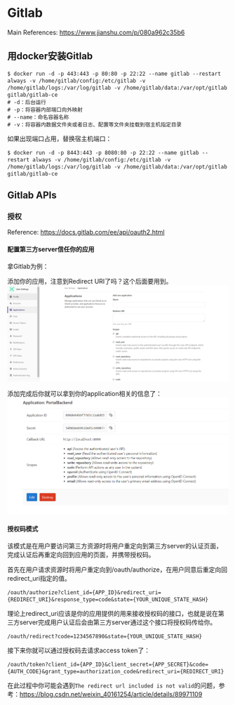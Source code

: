 # Gitlab

Main References: https://www.jianshu.com/p/080a962c35b6

## 用docker安装Gitlab

```
$ docker run -d -p 443:443 -p 80:80 -p 22:22 --name gitlab --restart always -v /home/gitlab/config:/etc/gitlab -v /home/gitlab/logs:/var/log/gitlab -v /home/gitlab/data:/var/opt/gitlab gitlab/gitlab-ce
# -d：后台运行
# -p：将容器内部端口向外映射
# --name：命名容器名称
# -v：将容器内数据文件夹或者日志、配置等文件夹挂载到宿主机指定目录
```

如果出现端口占用，替换宿主机端口：
```
$ docker run -d -p 8443:443 -p 8080:80 -p 22:22 --name gitlab --restart always -v /home/gitlab/config:/etc/gitlab -v /home/gitlab/logs:/var/log/gitlab -v /home/gitlab/data:/var/opt/gitlab gitlab/gitlab-ce
```

## Gitlab APIs

### 授权

Reference: https://docs.gitlab.com/ee/api/oauth2.html

#### 配置第三方server信任你的应用

拿Gitlab为例：

添加你的应用，注意到Redirect URI了吗？这个后面要用到。
![](./res/1.png)

添加完成后你就可以拿到你的application相关的信息了：
![](./res/2.png)

#### 授权码模式

该模式是在用户要访问第三方资源时将用户重定向到第三方server的认证页面，完成认证后再重定向回到应用的页面，并携带授权码。

首先在用户请求资源时将用户重定向到/oauth/authorize，在用户同意后重定向回redirect_uri指定的值。
```
/oauth/authorize?client_id={APP_ID}&redirect_uri={REDIRECT_URI}&response_type=code&state={YOUR_UNIQUE_STATE_HASH}
```
理论上redirect_uri应该是你的应用提供的用来接收授权码的接口，也就是说在第三方server完成用户认证后会由第三方server通过这个接口将授权码传给你。
```
/oauth/redirect?code=1234567890&state={YOUR_UNIQUE_STATE_HASH}
```
接下来你就可以通过授权码去请求access token了：
```
/oauth/token?client_id={APP_ID}&client_secret={APP_SECRET}&code={AUTH_CODE}&grant_type=authorization_code&redirect_uri={REDIRECT_URI}
```
在此过程中你可能会遇到```The redirect url included is not valid```的问题，参考：https://blog.csdn.net/weixin_40161254/article/details/89971109